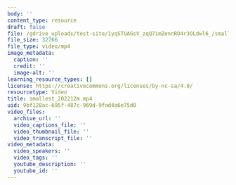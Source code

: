```yaml
---
body: ''
content_type: resource
draft: false
file: /gdrive_uploads/test-site/1yqSTUAGsV_zqQ7imZennRO4r3OLdwl6_/smallest_202212m.mp4
file_size: 32766
file_type: video/mp4
image_metadata:
  caption: ''
  credit: ''
  image-alt: ''
learning_resource_types: []
license: https://creativecommons.org/licenses/by-nc-sa/4.0/
resourcetype: Video
title: smallest_202212m.mp4
uid: 9bf128ac-695f-487c-969d-9fad4a6e75d0
video_files:
  archive_url: ''
  video_captions_file: ''
  video_thumbnail_file: ''
  video_transcript_file: ''
video_metadata:
  video_speakers: ''
  video_tags: ''
  youtube_description: ''
  youtube_id: ''
---
```

